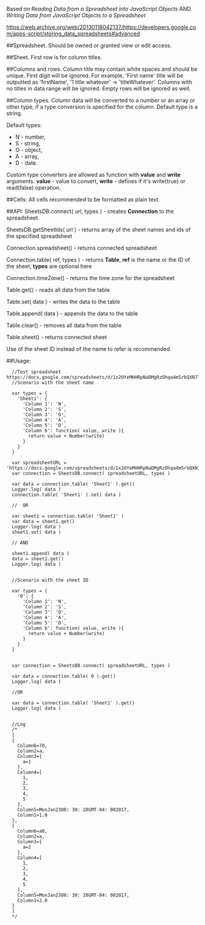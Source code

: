 Based on _Reading Data from a Spreadsheet into JavaScript Objects_ AND _Writing Data from JavaScript Objects to a Spreadsheet_

https://web.archive.org/web/20130118042137/https://developers.google.com/apps-script/storing_data_spreadsheets#advanced

##Spreadsheet.
Should be owned or granted view or edit access.

##Sheet.
First row is for column titles.

##Columns and rows.
Column title may contain white spaces and should be unique. First digit will be ignored.
For example, 'First name' title will be outputted as 'firstName', '1 title whatever' -> 'titleWhatever'. 
Columns with no titles in data range will be ignored. Empty rows will be ignored as well.

##Column types.
Column data will be converted to a number or an array or other type, if a type conversion is specified for the column.
Default type is a string. 

Default types:
- N - number,
- S - string,
- O - object,
- A - array,
- D - date.

Custom type converters are allowed as function with __value__ and __write__ arguments. __value__ - value to convert, __write__ - defines if it's write(true) or read(false) operation.

##Cells: 
All cells recommended to be formatted as plain text.

##API:
SheetsDB.connect( url, types ) - creates __Connection__ to the spreadsheet

SheetsDB.getSheetIds( url ) - returns array of the sheet names and ids of the specified spreadsheet

Connection.spreadsheet() - returns connected spreadsheet

Connection.table( ref, types ) - returns __Table__, __ref__ is the name or the ID of the sheet, __types__ are optional here 

Connection.timeZone() - returns the time zone for the spreadsheet

Table.get() - reads all data from the table

Table.set( data ) - writes the data to the table

Table.append( data ) - appends the data to the table

Table.clear() - removes all data from the table

Table.sheet() - returns connected sheet



Use of the sheet ID instead of the name to refer is recommended.

##Usage:
```
  //Test spreadsheet https://docs.google.com/spreadsheets/d/1x2OYeMHHRpNaDMgRzOhqa4m5rbQXN7lcPG1GprVtRTI/
  //Scenario with the sheet name
	
  var types = {
    'Sheet1': {
      'Column 1': 'N',
      'Column 2': 'S',
      'Column 3': 'O',
      'Column 4': 'A',
      'Column 5': 'D',
      'Column 6': function( value, write ){
        return value + Number(write)
      }
    }
  }

  var spreadsheetURL = 'https://docs.google.com/spreadsheets/d/1x2OYeMHHRpNaDMgRzOhqa4m5rbQXN7lcPG1GprVtRTI/'
  var connection = SheetsDB.connect( spreadsheetURL, types )
  
  var data = connection.table( 'Sheet1' ).get()
  Logger.log( data )
  connection.table( 'Sheet1' ).set( data )
  
  //  OR
  
  var sheet1 = connection.table( 'Sheet1' )
  var data = sheet1.get()
  Logger.log( data )
  sheet1.set( data )
  
  // AND
  
  sheet1.append( data )
  data = sheet1.get()
  Logger.log( data )
  
  
  //Scenario with the sheet ID
  
  var types = {
    '0': {
      'Column 1': 'N',
      'Column 2': 'S',
      'Column 3': 'O',
      'Column 4': 'A',
      'Column 5': 'D',
      'Column 6': function( value, write ){
        return value + Number(write)
      }
    }
  }
  

  var connection = SheetsDB.connect( spreadsheetURL, types )
  
  var data = connection.table( 0 ).get()
  Logger.log( data )
  
  //OR
  
  var data = connection.table( 'Sheet1' ).get()
  Logger.log( data )
  
  
  //Log
  /*
  [
  {
    Column6=70,
    Column2=a,
    Column3={
      a=1
    },
    Column4=[
      1,
      2,
      3,
      4,
      5
    ],
    Column5=MonJan2308: 30: 28GMT-04: 002017,
    Column1=1.0
  },
  {
    Column6=a0,
    Column2=a,
    Column3={
      a=2
    },
    Column4=[
      1,
      2,
      3,
      4,
      5
    ],
    Column5=MonJan2308: 30: 28GMT-04: 002017,
    Column1=2.0
  }
  ]
  */
```










